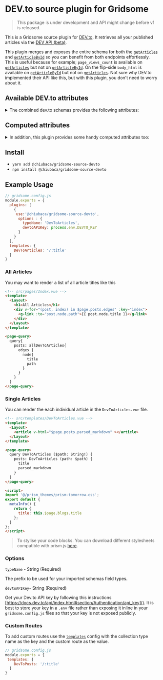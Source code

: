 # DEV.to source plugin for Gridsome

>  This package is under development and API might change before v1 is released.

This is a Gridsome source plugin for [DEV.to](https://docs.dev.to/api/). It retrieves all your published articles via the [DEV API (beta)](https://docs.dev.to/api/).

This plugin merges and exposes the entire schema for both the [`getArticles`](https://docs.dev.to/api/index.html#operation/getArticles) and [`getArticleById`](https://docs.dev.to/api/index.html#operation/getArticleById) so you can benefit from both endpoints effortlessly. This is useful because for example; `page_views_count` is available on [`getArticles`](https://docs.dev.to/api/index.html#operation/getArticles) but not on [`getArticleById`](https://docs.dev.to/api/index.html#operation/getArticleById). On the flip-side `body_html` is available on [`getArticleById`](https://docs.dev.to/api/index.html#operation/getArticleById) but not on [`getArticles`](https://docs.dev.to/api/index.html#operation/getArticles). Not sure why DEV.to implemented their API like this, but with this plugin, you don't need to worry about it.

## Available DEV.to attributes
<details>
  <summary>The combined dev.to schemas provides the following attributes:</summary>
  
  * `type_of`
  
  * `id`
  
  * `title`
  
  * `description`
  
  * `published`
  
  * `readable_publish_date`
  
  * `published_at`
  
  * `slug`
  
  * `url`
  
  * `comments_count`
  
  * `public_reactions_count`
  
  * `page_views_count`
  
  * `collection_id`
  
  * `published_timestamp`
  
  * `positive_reactions_count`
  
  * `social_image`
  
  * `canonical_url`
  
  * `created_at`
  
  * `edited_at`
  
  * `crossposted_at`
  
  * `published_at`
  
  * `last_comment_at`
  
  * `tag_list`
  
  * `tags`
  
  * `body_html`
  
  * `body_markdown`
  
  * `user`
</details>


## Computed attributes
<details>
  <summary>In addition, this plugin provides some handy computed attributes too: </summary>

  * `parsed_markdown`: Similar to `body_html`. However the parsed markdown has been processed to provide some additional extras such syntax highlighting by prism.js and github style auto links. Note: shortcodes are not parsed.
     
  
  * `time_to_read`: Estimated time to read an article based on [200 word per minute](https://irisreading.com/the-average-reading-speed/).
  
</details>

## Install
- `yarn add @chiubaca/gridsome-source-devto`
- `npm install @chiubaca/gridsome-source-devto`

## Example Usage

```js
// gridsome.config.js
module.exports = {
  plugins: [
    {
     use:'@chiubaca/gridsome-source-devto',
      options : {
        typeName: 'DevToArticles',
        devtoAPIKey: process.env.DEVTO_KEY
      }
    }
  ],
  templates: {
    DevToArticles: '/:title'
  }
}
```

### All Articles
You may want to render a list of all article titles like this

```html
<!-- src/pages/Index.vue -->
<template>
  <Layout>
    <h1>All Articles</h1>
    <div v-for="(post, index) in $page.posts.edges" :key="index">
      <g-link :to="post.node.path">{{ post.node.title }}</g-link>
    </div>
  </Layout>
</template>

<page-query>
  query{
    posts: allDevToArticles{
      edges {
        node{
          title
          path
        }
      }
    }
  }
</page-query>

```

### Single Articles
You can render the each individual article in the `DevToArticles.vue` file.

```html
<!-- src/templates/DevToArticles.vue -->
<template>
  <Layout>
    <article v-html="$page.posts.parsed_markdown" ></article>
  </Layout>
</template>

<page-query>
  query DevToArticles ($path: String!) {
    posts: DevToArticles (path: $path) {
      title
      parsed_markdown
    }
  }
</page-query>

<script>
import '@/prism_themes/prism-tomorrow.css';
export default {
  metaInfo() {
    return {
      title: this.$page.blogs.title
    };
  }
};
</script>

```
> To stylise your code blocks. You can download different stylesheets compatible with prism.js [here](https://prismjs.com/index.html).
### Options

`typeName` - String (Required)

The prefix to be used for your imported schemas field types.

`devtoAPIKey`- String (Required)

Get your Dev.to API key by following this instructions [https://docs.dev.to/api/index.html#section/Authentication/api_key]().
It is best to store your key in a `.env` file rather than exposing it inline in your `gridsome.config.js` files so that your key is not exposed publicly.


### Custom Routes

To add custom routes use the [`templates`](https://gridsome.org/docs/templates/) config with the collection type name as the key and the custom route as the value.

```js
// gridsome.config.js
module.exports = {
 templates: {
    DevToPosts: '/:title'
  }
}
```

